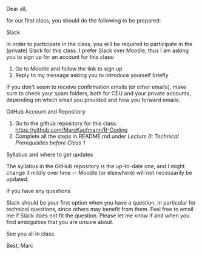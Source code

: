 Dear all,

for our first class, you should do the following to be prepared:

Slack

In order to participate in the class, you will be required to participate in the (private) Slack for this class. I prefer Slack over Moodle, thus I am asking you to sign up for an account for this class:

1. Go to Moodle and follow the link to sign up
2. Reply to my message asking you to introduce yourself briefly

If you don't seem to receive confirmation emails (or other emails), make sure to check your spam folders, both for CEU and your private accounts, depending on which email you provided and how you forward emails.

GitHub Account and Repository

1. Go to the github repository for this class: https://github.com/MarcKaufmann/R-Coding
2. Complete all the steps in README.md under *Lecture 0: Technical Prerequisites before Class 1*

Syllabus and where to get updates

The syllabus in the GitHub repository is the up-to-date one, and I might change it mildly over time -- Moodle (or elsewhere) will not necessarily be updated.

If you have any questions

Slack should be your first option when you have a question, in particular for technical questions, since others may benefit from them. Feel free to email me if Slack does not fit the question. Please let me know if and when you find ambiguities that you are unsure about.

See you all in class.

Best,
Marc
